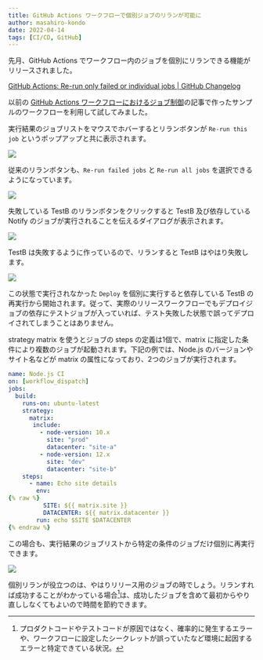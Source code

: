```yaml
---
title: GitHub Actions ワークフローで個別ジョブのリランが可能に
author: masahiro-kondo
date: 2022-04-14
tags: [CI/CD, GitHub]
---
```


先月、GitHub Actions でワークフロー内のジョブを個別にリランできる機能がリリースされました。

[GitHub Actions&#058; Re-run only failed or individual jobs | GitHub Changelog](https://github.blog/changelog/2022-03-17-github-actions-re-run-only-failed-or-individual-jobs/)


以前の [GitHub Actions ワークフローにおけるジョブ制御](/blogs/2022/02/20/job-control-in-github-actions/)の記事で作ったサンプルのワークフローを利用して試してみました。


実行結果のジョブリストをマウスでホバーするとリランボタンが `Re-run this job` というポップアップと共に表示されます。

![](https://i.gyazo.com/329c5defc64fe0bee4a2924c88edc5c6.png)

従来のリランボタンも、`Re-run failed jobs` と `Re-run all jobs` を選択できるようになっています。

![](https://i.gyazo.com/adf6c58b2f93366fb83624d4a3e5f7a3.png)

失敗している TestB のリランボタンをクリックすると TestB 及び依存している Notify のジョブが実行されることを伝えるダイアログが表示されます。

![](https://i.gyazo.com/74136e0330b8db549fd049c3e0cee13f.png)

TestB は失敗するように作っているので、リランすると TestB はやはり失敗します。

![](https://i.gyazo.com/29fd5268302ef698d5fb64f1729d5262.png)

この状態で実行されなかった `Deploy` を個別に実行すると依存している TestB の再実行から開始されます。従って、実際のリリースワークフローでもデプロイジョブの依存にテストジョブが入っていれば、テスト失敗した状態で誤ってデプロイされてしまうことはありません。

strategy matrix を使うとジョブの steps の定義は1個で、matrix に指定した条件により複数のジョブが起動されます。下記の例では、Node.js のバージョンやサイト名などが matrix の属性になっており、2つのジョブが実行されます。

```yaml
name: Node.js CI
on: [workflow_dispatch]
jobs:
  build:
    runs-on: ubuntu-latest
    strategy:
      matrix:
       include:
         - node-version: 10.x
           site: "prod"
           datacenter: "site-a"
         - node-version: 12.x
           site: "dev"
           datacenter: "site-b"
    steps:
      - name: Echo site details
        env:
{% raw %}
          SITE: ${{ matrix.site }}
          DATACENTER: ${{ matrix.datacenter }}
        run: echo $SITE $DATACENTER
{% endraw %}
```

この場合も、実行結果のジョブリストから特定の条件のジョブだけ個別に再実行できます。

![](https://i.gyazo.com/07be0b5aae5f5c6498385082f82d731c.png)

個別リランが役立つのは、やはりリリース用のジョブの時でしょう。リランすれば成功することがわかっている場合[^1]は、成功したジョブを含めて最初からやり直ししなくてもよいので時間を節約できます。

[^1]: プロダクトコードやテストコードが原因ではなく、確率的に発生するエラーや、ワークフローに設定したシークレットが誤っていたなど環境に起因するエラーと特定できている状況。
